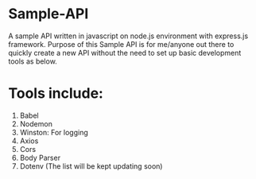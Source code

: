 # Sample-API

A sample API written in javascript on node.js environment with express.js framework.
Purpose of this Sample API is for me/anyone out there to quickly create a new API without the need to set up basic development tools as below.

# Tools include:

1. Babel
2. Nodemon
3. Winston: For logging
4. Axios
5. Cors
6. Body Parser
7. Dotenv
   (The list will be kept updating soon)
